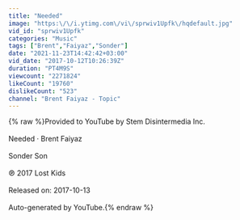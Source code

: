 ```yaml
---
title: "Needed"
image: "https:\/\/i.ytimg.com\/vi\/sprwiv1Upfk\/hqdefault.jpg"
vid_id: "sprwiv1Upfk"
categories: "Music"
tags: ["Brent","Faiyaz","Sonder"]
date: "2021-11-23T14:42:42+03:00"
vid_date: "2017-10-12T10:26:39Z"
duration: "PT4M9S"
viewcount: "2271824"
likeCount: "19760"
dislikeCount: "523"
channel: "Brent Faiyaz - Topic"
---
```

{% raw %}Provided to YouTube by Stem Disintermedia Inc.<br /><br />Needed · Brent Faiyaz<br /><br />Sonder Son<br /><br />℗ 2017 Lost Kids<br /><br />Released on: 2017-10-13<br /><br />Auto-generated by YouTube.{% endraw %}
